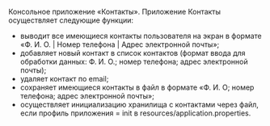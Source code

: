 Консольное приложение «Контакты».
Приложение Контакты осуществляет следующие функции:
- выводит все имеющиеся контакты пользователя на экран в формате «Ф. И. О. | Номер телефона | Адрес электронной почты»;
- добавляет новый контакт в список контактов (формат ввода для обработки данных: Ф. И. О.; номер телефона; адрес электронной почты);
- удаляет контакт по email;
- cохраняет имеющиеся контакты в файл в формате «Ф. И. О; номер телефона; адрес электронной почты»;
- осуществляет инициализацию хранилища с контактами через файл, если профиль приложения = init в resources/application.properties.
